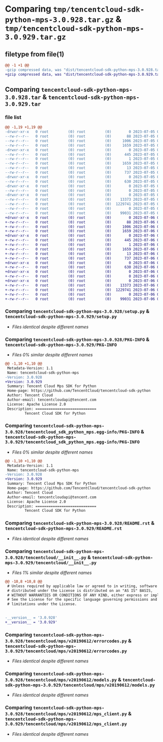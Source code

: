 # Comparing `tmp/tencentcloud-sdk-python-mps-3.0.928.tar.gz` & `tmp/tencentcloud-sdk-python-mps-3.0.929.tar.gz`

## filetype from file(1)

```diff
@@ -1 +1 @@
-gzip compressed data, was "dist/tencentcloud-sdk-python-mps-3.0.928.tar", last modified: Wed Jul  5 00:29:55 2023, max compression
+gzip compressed data, was "dist/tencentcloud-sdk-python-mps-3.0.929.tar", last modified: Thu Jul  6 00:30:33 2023, max compression
```

## Comparing `tencentcloud-sdk-python-mps-3.0.928.tar` & `tencentcloud-sdk-python-mps-3.0.929.tar`

### file list

```diff
@@ -1,19 +1,19 @@
-drwxr-xr-x   0 root         (0) root         (0)        0 2023-07-05 00:29:55.000000 tencentcloud-sdk-python-mps-3.0.928/
--rw-r--r--   0 root         (0) root         (0)       88 2023-07-05 00:29:55.000000 tencentcloud-sdk-python-mps-3.0.928/setup.cfg
--rw-r--r--   0 root         (0) root         (0)     1006 2023-07-05 00:29:55.000000 tencentcloud-sdk-python-mps-3.0.928/setup.py
--rw-r--r--   0 root         (0) root         (0)     1659 2023-07-05 00:29:55.000000 tencentcloud-sdk-python-mps-3.0.928/PKG-INFO
-drwxr-xr-x   0 root         (0) root         (0)        0 2023-07-05 00:29:55.000000 tencentcloud-sdk-python-mps-3.0.928/tencentcloud_sdk_python_mps.egg-info/
--rw-r--r--   0 root         (0) root         (0)      445 2023-07-05 00:29:55.000000 tencentcloud-sdk-python-mps-3.0.928/tencentcloud_sdk_python_mps.egg-info/SOURCES.txt
--rw-r--r--   0 root         (0) root         (0)        1 2023-07-05 00:29:55.000000 tencentcloud-sdk-python-mps-3.0.928/tencentcloud_sdk_python_mps.egg-info/dependency_links.txt
--rw-r--r--   0 root         (0) root         (0)     1659 2023-07-05 00:29:55.000000 tencentcloud-sdk-python-mps-3.0.928/tencentcloud_sdk_python_mps.egg-info/PKG-INFO
--rw-r--r--   0 root         (0) root         (0)       13 2023-07-05 00:29:55.000000 tencentcloud-sdk-python-mps-3.0.928/tencentcloud_sdk_python_mps.egg-info/top_level.txt
--rw-r--r--   0 root         (0) root         (0)      737 2023-07-05 00:29:55.000000 tencentcloud-sdk-python-mps-3.0.928/README.rst
-drwxr-xr-x   0 root         (0) root         (0)        0 2023-07-05 00:29:55.000000 tencentcloud-sdk-python-mps-3.0.928/tencentcloud/
--rw-r--r--   0 root         (0) root         (0)      630 2023-07-05 00:29:55.000000 tencentcloud-sdk-python-mps-3.0.928/tencentcloud/__init__.py
-drwxr-xr-x   0 root         (0) root         (0)        0 2023-07-05 00:29:55.000000 tencentcloud-sdk-python-mps-3.0.928/tencentcloud/mps/
--rw-r--r--   0 root         (0) root         (0)        0 2023-07-05 00:29:55.000000 tencentcloud-sdk-python-mps-3.0.928/tencentcloud/mps/__init__.py
-drwxr-xr-x   0 root         (0) root         (0)        0 2023-07-05 00:29:55.000000 tencentcloud-sdk-python-mps-3.0.928/tencentcloud/mps/v20190612/
--rw-r--r--   0 root         (0) root         (0)    13373 2023-07-05 00:29:55.000000 tencentcloud-sdk-python-mps-3.0.928/tencentcloud/mps/v20190612/errorcodes.py
--rw-r--r--   0 root         (0) root         (0)  1229741 2023-07-05 00:29:55.000000 tencentcloud-sdk-python-mps-3.0.928/tencentcloud/mps/v20190612/models.py
--rw-r--r--   0 root         (0) root         (0)        0 2023-07-05 00:29:55.000000 tencentcloud-sdk-python-mps-3.0.928/tencentcloud/mps/v20190612/__init__.py
--rw-r--r--   0 root         (0) root         (0)    99031 2023-07-05 00:29:55.000000 tencentcloud-sdk-python-mps-3.0.928/tencentcloud/mps/v20190612/mps_client.py
+drwxr-xr-x   0 root         (0) root         (0)        0 2023-07-06 00:30:33.000000 tencentcloud-sdk-python-mps-3.0.929/
+-rw-r--r--   0 root         (0) root         (0)       88 2023-07-06 00:30:33.000000 tencentcloud-sdk-python-mps-3.0.929/setup.cfg
+-rw-r--r--   0 root         (0) root         (0)     1006 2023-07-06 00:30:33.000000 tencentcloud-sdk-python-mps-3.0.929/setup.py
+-rw-r--r--   0 root         (0) root         (0)     1659 2023-07-06 00:30:33.000000 tencentcloud-sdk-python-mps-3.0.929/PKG-INFO
+drwxr-xr-x   0 root         (0) root         (0)        0 2023-07-06 00:30:33.000000 tencentcloud-sdk-python-mps-3.0.929/tencentcloud_sdk_python_mps.egg-info/
+-rw-r--r--   0 root         (0) root         (0)      445 2023-07-06 00:30:33.000000 tencentcloud-sdk-python-mps-3.0.929/tencentcloud_sdk_python_mps.egg-info/SOURCES.txt
+-rw-r--r--   0 root         (0) root         (0)        1 2023-07-06 00:30:33.000000 tencentcloud-sdk-python-mps-3.0.929/tencentcloud_sdk_python_mps.egg-info/dependency_links.txt
+-rw-r--r--   0 root         (0) root         (0)     1659 2023-07-06 00:30:33.000000 tencentcloud-sdk-python-mps-3.0.929/tencentcloud_sdk_python_mps.egg-info/PKG-INFO
+-rw-r--r--   0 root         (0) root         (0)       13 2023-07-06 00:30:33.000000 tencentcloud-sdk-python-mps-3.0.929/tencentcloud_sdk_python_mps.egg-info/top_level.txt
+-rw-r--r--   0 root         (0) root         (0)      737 2023-07-06 00:30:33.000000 tencentcloud-sdk-python-mps-3.0.929/README.rst
+drwxr-xr-x   0 root         (0) root         (0)        0 2023-07-06 00:30:33.000000 tencentcloud-sdk-python-mps-3.0.929/tencentcloud/
+-rw-r--r--   0 root         (0) root         (0)      630 2023-07-06 00:30:33.000000 tencentcloud-sdk-python-mps-3.0.929/tencentcloud/__init__.py
+drwxr-xr-x   0 root         (0) root         (0)        0 2023-07-06 00:30:33.000000 tencentcloud-sdk-python-mps-3.0.929/tencentcloud/mps/
+-rw-r--r--   0 root         (0) root         (0)        0 2023-07-06 00:30:33.000000 tencentcloud-sdk-python-mps-3.0.929/tencentcloud/mps/__init__.py
+drwxr-xr-x   0 root         (0) root         (0)        0 2023-07-06 00:30:33.000000 tencentcloud-sdk-python-mps-3.0.929/tencentcloud/mps/v20190612/
+-rw-r--r--   0 root         (0) root         (0)    13373 2023-07-06 00:30:33.000000 tencentcloud-sdk-python-mps-3.0.929/tencentcloud/mps/v20190612/errorcodes.py
+-rw-r--r--   0 root         (0) root         (0)  1229741 2023-07-06 00:30:33.000000 tencentcloud-sdk-python-mps-3.0.929/tencentcloud/mps/v20190612/models.py
+-rw-r--r--   0 root         (0) root         (0)        0 2023-07-06 00:30:33.000000 tencentcloud-sdk-python-mps-3.0.929/tencentcloud/mps/v20190612/__init__.py
+-rw-r--r--   0 root         (0) root         (0)    99031 2023-07-06 00:30:33.000000 tencentcloud-sdk-python-mps-3.0.929/tencentcloud/mps/v20190612/mps_client.py
```

### Comparing `tencentcloud-sdk-python-mps-3.0.928/setup.py` & `tencentcloud-sdk-python-mps-3.0.929/setup.py`

 * *Files identical despite different names*

### Comparing `tencentcloud-sdk-python-mps-3.0.928/PKG-INFO` & `tencentcloud-sdk-python-mps-3.0.929/PKG-INFO`

 * *Files 0% similar despite different names*

```diff
@@ -1,10 +1,10 @@
 Metadata-Version: 1.1
 Name: tencentcloud-sdk-python-mps
-Version: 3.0.928
+Version: 3.0.929
 Summary: Tencent Cloud Mps SDK for Python
 Home-page: https://github.com/TencentCloud/tencentcloud-sdk-python
 Author: Tencent Cloud
 Author-email: tencentcloudapi@tencent.com
 License: Apache License 2.0
 Description: ============================
         Tencent Cloud SDK for Python
```

### Comparing `tencentcloud-sdk-python-mps-3.0.928/tencentcloud_sdk_python_mps.egg-info/PKG-INFO` & `tencentcloud-sdk-python-mps-3.0.929/tencentcloud_sdk_python_mps.egg-info/PKG-INFO`

 * *Files 0% similar despite different names*

```diff
@@ -1,10 +1,10 @@
 Metadata-Version: 1.1
 Name: tencentcloud-sdk-python-mps
-Version: 3.0.928
+Version: 3.0.929
 Summary: Tencent Cloud Mps SDK for Python
 Home-page: https://github.com/TencentCloud/tencentcloud-sdk-python
 Author: Tencent Cloud
 Author-email: tencentcloudapi@tencent.com
 License: Apache License 2.0
 Description: ============================
         Tencent Cloud SDK for Python
```

### Comparing `tencentcloud-sdk-python-mps-3.0.928/README.rst` & `tencentcloud-sdk-python-mps-3.0.929/README.rst`

 * *Files identical despite different names*

### Comparing `tencentcloud-sdk-python-mps-3.0.928/tencentcloud/__init__.py` & `tencentcloud-sdk-python-mps-3.0.929/tencentcloud/__init__.py`

 * *Files 1% similar despite different names*

```diff
@@ -10,8 +10,8 @@
 # Unless required by applicable law or agreed to in writing, software
 # distributed under the License is distributed on an "AS IS" BASIS,
 # WITHOUT WARRANTIES OR CONDITIONS OF ANY KIND, either express or implied.
 # See the License for the specific language governing permissions and
 # limitations under the License.
 
 
-__version__ = '3.0.928'
+__version__ = '3.0.929'
```

### Comparing `tencentcloud-sdk-python-mps-3.0.928/tencentcloud/mps/v20190612/errorcodes.py` & `tencentcloud-sdk-python-mps-3.0.929/tencentcloud/mps/v20190612/errorcodes.py`

 * *Files identical despite different names*

### Comparing `tencentcloud-sdk-python-mps-3.0.928/tencentcloud/mps/v20190612/models.py` & `tencentcloud-sdk-python-mps-3.0.929/tencentcloud/mps/v20190612/models.py`

 * *Files identical despite different names*

### Comparing `tencentcloud-sdk-python-mps-3.0.928/tencentcloud/mps/v20190612/mps_client.py` & `tencentcloud-sdk-python-mps-3.0.929/tencentcloud/mps/v20190612/mps_client.py`

 * *Files identical despite different names*

